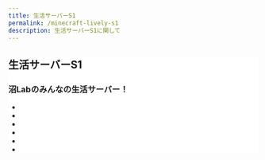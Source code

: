 ```yaml
---
title: 生活サーバーS1
permalink: /minecraft-lively-s1
description: 生活サーバーS1に関して
---
```


<section class="page-section" id="lively" style="background-color: #fff">
  <div class="container">
    <div class="row">
      <div class="col-lg-12 text-center">
        <h2 class="section-heading text-uppercase">生活サーバーS1</h2>
        <h3 class="section-subheading text-muted">沼Labのみんなの生活サーバー！</h3>
      </div>
    </div>
    <div style="text-align: center">
      <ul class="slider">
        <li><img src="{{ '/assets/img/lively-s1/01.webp' | relative_directory}}" alt="" /></li>
        <li><img src="{{ '/assets/img/lively-s1/02.webp' | relative_directory}}" alt="" /></li>
        <li><img src="{{ '/assets/img/lively-s1/03.webp' | relative_directory}}" alt="" /></li>
        <li><img src="{{ '/assets/img/lively-s1/04.webp' | relative_directory}}" alt="" /></li>
        <li><img src="{{ '/assets/img/lively-s1/05.webp' | relative_directory}}" alt="" /></li>
        <li><img src="{{ '/assets/img/lively-s1/06.webp' | relative_directory}}" alt="" /></li>
      </ul>
    </div>
  </div>
</section>